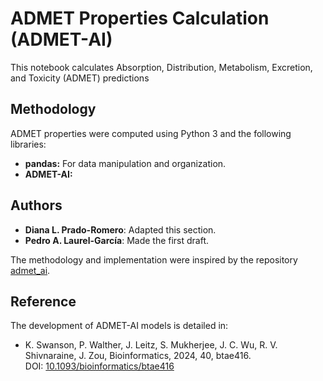 # ADMET Properties Calculation (ADMET-AI)

This notebook calculates Absorption, Distribution, Metabolism, Excretion, and Toxicity (ADMET) predictions

## Methodology

ADMET properties were computed using Python 3 and the following libraries:
- **pandas:** For data manipulation and organization.
- **ADMET-AI:**  

## Authors
- **Diana L. Prado-Romero**: Adapted this section.
- **Pedro A. Laurel-García**: Made the first draft.

The methodology and implementation were inspired by the repository [admet_ai](https://github.com/swansonk14/admet_ai).

## Reference

The development of ADMET-AI models is detailed in:
- K. Swanson, P. Walther, J. Leitz, S. Mukherjee, J. C. Wu, R. V. Shivnaraine, J. Zou, Bioinformatics, 2024, 40, btae416.
<br />DOI: [10.1093/bioinformatics/btae416](https://doi.org/10.1093/bioinformatics/btae416)  
